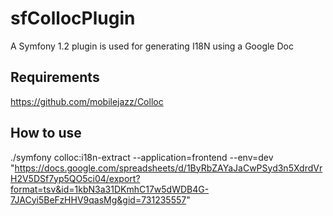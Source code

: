 # sfCollocPlugin
A Symfony 1.2 plugin is used for generating I18N using a Google Doc

## Requirements 
https://github.com/mobilejazz/Colloc

## How to use
./symfony colloc:i18n-extract --application=frontend --env=dev "https://docs.google.com/spreadsheets/d/1ByRbZAYaJaCwPSyd3n5XdrdVrH2V5DSf7yp5QO5ci04/export?format=tsv&id=1kbN3a31DKmhC17w5dWDB4G-7JACyi5BeFzHHV9qasMg&gid=731235557"
